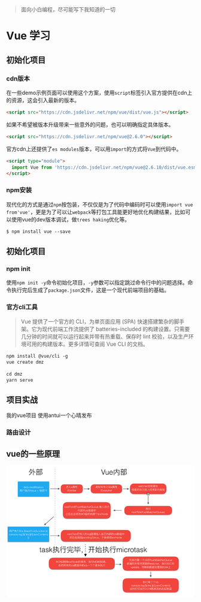 > 面向小白编程，尽可能写下我知道的一切

# Vue 学习

## 初始化项目

### cdn版本
在一些demo示例页面可以使用这个方案，使用`script`标签引入官方提供在cdn上的资源，这会引入最新的版本。
```html
<script src="https://cdn.jsdelivr.net/npm/vue/dist/vue.js"></script>
```

如果不希望被版本升级带来一些意外的问题，也可以明确指定具体版本。
```html
<script src="https://cdn.jsdelivr.net/npm/vue@2.6.0"></script>
```

官方cdn上还提供了`es modules`版本，可以用`import`的方式将`Vue`到代码中。

```html
<script type="module">
  import Vue from 'https://cdn.jsdelivr.net/npm/vue@2.6.10/dist/vue.esm.browser.js'
</script>
```

### npm安装
现代化的方式是通过`npm`按包装，不仅仅是为了代码中编码时可以使用`import vue from'vue'`，更是为了可以让`webpack`等打包工具能更好地优化构建结果，比如可以使用vue的dev版本调试，做`trees haking`优化等。
```shell
$ npm install vue --save
```

## 初始化项目
### npm init
使用`npm init -y`命令初始化项目，`-y`参数可以指定跳过命令行中的问题选择。命令执行完后生成了`package.json`文件，这是一个现代前端项目的基础。

### 官方cli工具
>Vue 提供了一个官方的 CLI，为单页面应用 (SPA) 快速搭建繁杂的脚手架。它为现代前端工作流提供了 batteries-included 的构建设置。只需要几分钟的时间就可以运行起来并带有热重载、保存时 lint 校验，以及生产环境可用的构建版本。更多详情可查阅 Vue CLI 的文档。

```shell
npm install @vue/cli -g
vue create dmz

cd dmz
yarn serve
```

## 项目实战
我的vue项目 使用antui一个心晴发布


### 路由设计

## vue的一些原理
![vue-flow](../assets/vue-update-flow.png)